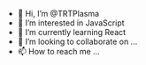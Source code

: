 - 👋 Hi, I’m @TRTPlasma
- 👀 I’m interested in JavaScript
- 🌱 I’m currently learning React
- 💞️ I’m looking to collaborate on ...
- 📫 How to reach me ...

<!---
TRTPlasma/TRTPlasma is a ✨ special ✨ repository because its `README.md` (this file) appears on your GitHub profile.
You can click the Preview link to take a look at your changes.
--->
